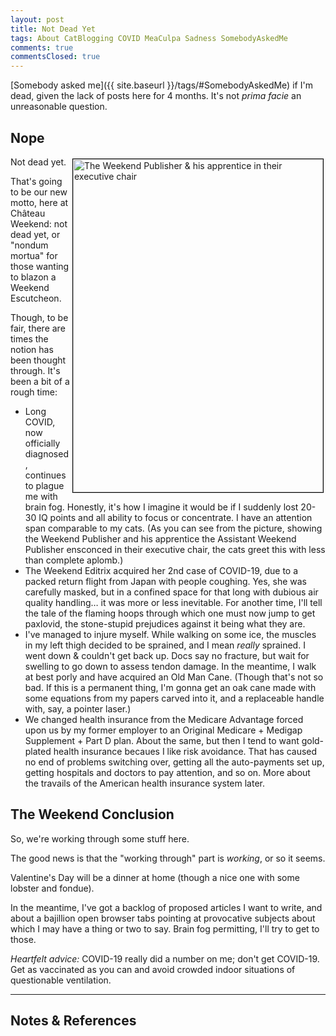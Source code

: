 ```yaml
---
layout: post
title: Not Dead Yet
tags: About CatBlogging COVID MeaCulpa Sadness SomebodyAskedMe
comments: true
commentsClosed: true
---
```


[Somebody asked me]({{ site.baseurl }}/tags/#SomebodyAskedMe) if I'm dead, given the lack
of posts here for 4 months.  It's not _prima facie_ an unreasonable question.  


## Nope

<a href="{{ site.baseurl }}/images/2024-02-14-not-dead-weekend-executives-recliner.jpg"><img src="{{ site.baseurl }}/images/2024-02-14-not-dead-weekend-executives-recliner-thumb.jpg" width="400" height="533" alt="The Weekend Publisher &amp; his apprentice in their executive chair" title="The Weekend Publisher &amp; his apprentice in their executive chair" style="float: right; margin: 3px 3px 3px 3px; border: 1px solid #000000;"></a>
Not dead yet.

That's going to be our new motto, here at Ch&acirc;teau Weekend: not dead yet, or "nondum
mortua" for those wanting to blazon a Weekend Escutcheon.

Though, to be fair, there are times the notion has been thought through.  It's been a bit
of a rough time:  
- Long COVID, now officially diagnosed, continues to plague me with brain fog.  Honestly,
  it's how I imagine it would be if I suddenly lost 20-30 IQ points and all ability to
  focus or concentrate.  I have an attention span comparable to my cats.  (As you can see
  from the picture, showing the Weekend Publisher and his apprentice the Assistant Weekend
  Publisher ensconced in their executive chair, the cats greet this with less than
  complete aplomb.)  
- The Weekend Editrix acquired her 2nd case of COVID-19, due to a packed return flight
  from Japan with people coughing.  Yes, she was carefully masked, but in a confined space
  for that long with dubious air quality handling&hellip; it was more or less inevitable.
  For another time, I'll tell the tale of the flaming hoops through which one must now
  jump to get paxlovid, the stone-stupid prejudices against it being what they are.  
- I've managed to injure myself.  While walking on some ice, the muscles in my left thigh
  decided to be sprained, and I mean _really_ sprained.  I went down &amp; couldn't get
  back up.  Docs say no fracture, but wait for swelling to go down to assess tendon
  damage.  In the meantime, I walk at best porly and have acquired an Old Man Cane.
  (Though that's not so bad.  If this is a permanent thing, I'm gonna get an oak cane made
  with some equations from my papers carved into it, and a replaceable handle with, say, a
  pointer laser.)  
- We changed health insurance from the Medicare Advantage forced upon us by my former
  employer to an Original Medicare + Medigap Supplement + Part D plan.  About the same,
  but then I tend to want gold-plated health insurance becaues I like risk avoidance.
  That has caused no end of problems switching over, getting all the auto-payments set up,
  getting hospitals and doctors to pay attention, and so on.  More about the travails of
  the American health insurance system later.  


## The Weekend Conclusion  

So, we're working through some stuff here.  

The good news is that the "working through" part is _working_, or so it seems.  

Valentine's Day will be a dinner at home (though a nice one with some lobster and
fondue).  

In the meantime, I've got a backlog of proposed articles I want to write, and about a
bajillion open browser tabs pointing at provocative subjects about which I may have a
thing or two to say.  Brain fog permitting, I'll try to get to those.  

_Heartfelt advice:_ COVID-19 really did a number on me; don't get COVID-19.  Get as
vaccinated as you can and avoid crowded indoor situations of questionable ventilation.  


---

## Notes &amp; References  

<!--
<sup id="fn1a">[[1]](#fn1)</sup>

<a id="fn1">1</a>: ***, ["***"](***), *** [↩](#fn1a)  

<a href="{{ site.baseurl }}/images/***">
  <img src="{{ site.baseurl }}/images/***" width="400" height="***" alt="***" title="***" style="float: right; margin: 3px 3px 3px 3px; border: 1px solid #000000;">
</a>

<a href="***">
  <img src="{{ site.baseurl }}/images/***" width="550" height="***" alt="***" title="***" style="margin: 3px 3px 3px 3px; border: 1px solid #000000;">
</a>

<iframe width="400" height="224" src="***" allow="accelerometer; encrypted-media; gyroscope; picture-in-picture" allowfullscreen style="float: right; margin: 3px 3px 3px 3px; border: 1px solid #000000;"></iframe>
-->
